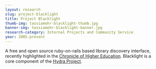 ```yaml
---
layout: research
slug: project-blacklight
title: Project Blacklight
thumb-img: tassiamohr-blacklight-thumb.jpg
banner-img: tassiamohr-blacklight-banner.jpg
research-category: Internal Projects and Community Service
year: 2005-present
---
```


A free and open source ruby-on-rails based library discovery interface, recently highlighted in the [Chronicle of Higher Education](http://chronicle.com/article/After-Losing-Users-in/48588/). Blacklight is a core component of the [Hydra Project](http://projecthydra.org/).
